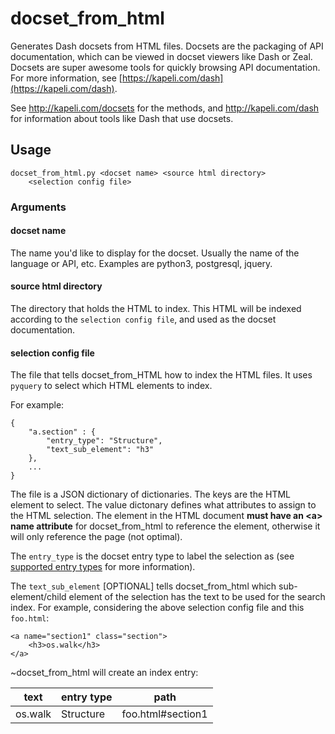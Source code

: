 docset_from_html
================

Generates Dash docsets from HTML files. Docsets are the packaging of API
documentation, which can be viewed in docset viewers like Dash or Zeal. Docsets
are super awesome tools for quickly browsing API documentation. For more
information, see [https://kapeli.com/dash](https://kapeli.com/dash).

See http://kapeli.com/docsets for the methods, and http://kapeli.com/dash for
information about tools like Dash that use docsets.

## Usage

    docset_from_html.py <docset name> <source html directory>
        <selection config file>

### Arguments

#### docset name

The name you'd like to display for the docset. Usually the name of the language
or API, etc. Examples are python3, postgresql, jquery.

#### source html directory

The directory that holds the HTML to index. This HTML will be indexed according
to the `selection config file`, and used as the docset documentation.

#### selection config file

The file that tells docset_from_HTML how to index the HTML files. It uses
`pyquery` to select which HTML elements to index.

For example:

    {
        "a.section" : {
            "entry_type": "Structure",
            "text_sub_element": "h3"
        },
        ...
    }

The file is a JSON dictionary of dictionaries. The keys are the HTML element
to select. The value dictonary defines what attributes to assign to the
HTML selection. The element in the HTML document **must have an &lt;a&gt; name
attribute** for docset_from_html to reference the element, otherwise it will
only reference the page (not optimal).

The `entry_type` is the docset entry type to label the selection as (see
[supported entry types](https://kapeli.com/docsets#supportedentrytypes) for
more information).

The `text_sub_element` [OPTIONAL] tells docset_from_html which
sub-element/child element of the selection has the text to be used for the
search index. For example, considering the above selection config file
and this `foo.html`:

    <a name="section1" class="section">
        <h3>os.walk</h3>
    </a>

~docset_from_html will create an index entry:

text    | entry type    | path
------- | ------------- | -----------------
os.walk | Structure     | foo.html#section1